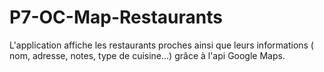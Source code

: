 # P7-OC-Map-Restaurants

L'application affiche les restaurants proches ainsi que leurs informations ( nom, adresse, notes, type de cuisine...) grâce à l'api Google Maps.
